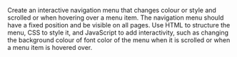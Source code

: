Create an interactive navigation menu that changes colour or style and scrolled or when hovering over a menu item. The navigation menu should have a fixed position and be visible on all pages. Use HTML to structure the menu, CSS to style it, and JavaScript to add interactivity, such as changing the background colour of font color of the menu when it is scrolled or when a menu item is hovered over.
